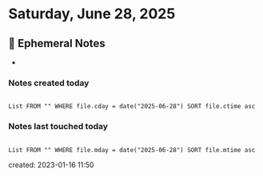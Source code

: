 # Saturday, June 28, 2025

## 📝 Ephemeral Notes

-

### Notes created today

```dataview

List FROM "" WHERE file.cday = date("2025-06-28") SORT file.ctime asc

```

### Notes last touched today

```dataview

List FROM "" WHERE file.mday = date("2025-06-28") SORT file.mtime asc

```

created: 2023-01-16 11:50
